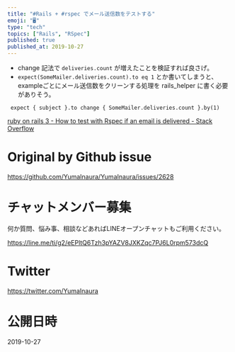 ```yaml
---
title: "#Rails + #rspec でメール送信数をテストする"
emoji: "🖥"
type: "tech"
topics: ["Rails", "RSpec"]
published: true
published_at: 2019-10-27
---
```


- change 記法で `deliveries.count` が増えたことを検証すれば良さげ。
- `expect(SomeMailer.deliveries.count).to eq 1` とか書いてしまうと、exampleごとにメール送信数をクリーンする処理を rails_helper に書く必要がありそう。

```
 expect { subject }.to change { SomeMailer.deliveries.count }.by(1)
```

[ruby on rails 3 - How to test with Rspec if an email is delivered - Stack Overflow](https://stackoverflow.com/questions/7284413/how-to-test-with-rspec-if-an-email-is-delivered)

# Original by Github issue

https://github.com/YumaInaura/YumaInaura/issues/2628








<!-- Update From Qiita API -->

# チャットメンバー募集


何か質問、悩み事、相談などあればLINEオープンチャットもご利用ください。

https://line.me/ti/g2/eEPltQ6Tzh3pYAZV8JXKZqc7PJ6L0rpm573dcQ





# Twitter


https://twitter.com/YumaInaura


<!-- Update From Qiita API -->



# 公開日時

2019-10-27
